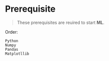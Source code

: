 # Prerequisite
>These prerequisites are reuired to start **ML**.<br>

Order:
```
Python
Numpy
Pandas
Matplotllib
```

